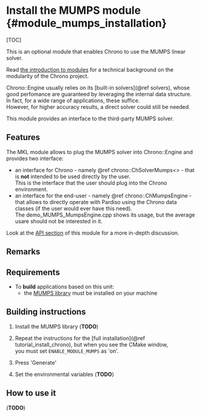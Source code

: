 Install the MUMPS module {#module_mumps_installation}
==========================

[TOC]

This is an optional module that enables Chrono to use the MUMPS linear solver.

Read [the introduction to modules](modularity.html) for a technical 
background on the modularity of the Chrono project.

Chrono::Engine usually relies on its [built-in solvers](@ref solvers), whose good perfomance are guaranteed by leveraging the internal data structure. 
In fact, for a wide range of applications, these suffice.<br>
However, for higher accuracy results, a direct solver could still be needed.

This module provides an interface to the third-party MUMPS solver.


## Features

The MKL module allows to plug the MUMPS solver into Chrono::Engine and provides two interface:
- an interface for Chrono - namely @ref chrono::ChSolverMumps<> - that is **not** intended to be used directly by the user.<br>
This is the interface that the user should plug into the Chrono environment.
- an interface for the end-user - namely @ref chrono::ChMumpsEngine - that allows to directly operate with Pardiso using the Chrono data classes (if the user would ever have this need).<br>
The demo_MUMPS_MumpsEngine.cpp shows its usage, but the average usare should not be interested in it.

Look at the [API section](group__mumps__module.html) of this module for a more in-depth discussion.
	
## Remarks


## Requirements
[MUMPS library]: http://mumps.enseeiht.fr/

- To **build** applications based on this unit:
	+ the [MUMPS library] must be installed on your machine

## Building instructions

1. Install the MUMPS library (**TODO**)
	
2. Repeat the instructions for the [full installation](@ref tutorial_install_chrono), but when you see the CMake window,<br>
    you must set `ENABLE_MODULE_MUMPS` as 'on'.<br>

3. Press 'Generate'

4. Set the environmental variables (**TODO**)


## How to use it

(**TODO**)